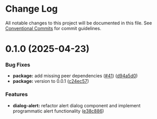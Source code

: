 # Change Log

All notable changes to this project will be documented in this file.
See [Conventional Commits](https://conventionalcommits.org) for commit guidelines.

# 0.1.0 (2025-04-23)


### Bug Fixes

* **package:** add missing peer dependencies ([#41](https://github.com/Flash-Global66/global-design-system/issues/41)) ([d94a5d0](https://github.com/Flash-Global66/global-design-system/commit/d94a5d0cdca8e7d6ce9b7323dfbea4a0fc2181c7))
* **package:** version to 0.0.1 ([c24ec57](https://github.com/Flash-Global66/global-design-system/commit/c24ec5714c0347e4648525683719791d19b9baad))


### Features

* **dialog-alert:** refactor alert dialog component and implement programmatic alert functionality ([e38c886](https://github.com/Flash-Global66/global-design-system/commit/e38c88601803f24b4dce5da13043a61a9bd7f281))
